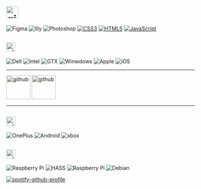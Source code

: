 # <img src='https://veli.ee/typesvg?duration=3000&vCenter=true&height=32&size=32&color=F24E1E&font=Segoe&lines=Henlo+👋;Hello+🙏' alt='github' height='32'>

![Figma](https://img.shields.io/badge/%E2%80%8E-💯-181b22.svg?logo=figma&logoColor=fff&labelColor=F24E1E)
![Illy](https://img.shields.io/badge/%E2%80%8E-🔥-181b22.svg?logo=adobeillustrator&logoColor=fff&labelColor=FF9A00)
![Photoshop](https://img.shields.io/badge/%E2%80%8E-🤔-181b22.svg?logo=adobephotoshop&logoColor=fff&labelColor=31A8FF)
[![CSS3](https://img.shields.io/badge/%E2%80%8E-😍-181b22.svg?logo=css3&logoColor=fff&labelColor=1572B6)](#)
[![HTML5](https://img.shields.io/badge/%E2%80%8E-✨-181b22.svg?logo=html5&logoColor=fff&labelColor=E34F26)](#)
[![JavaScript](https://img.shields.io/badge/%E2%80%8E-👨‍💻-181b22.svg?logo=javascript&logoColor=fff&labelColor=F7DF1E)](#)

## <a href="https://weekdone.com"><img src='https://veli.ee/typesvg?duration=3000&vCenter=true&height=24&size=24&color=0071C5&font=Segoe&lines=💻+Workibg;🖥️+Working' alt='github' height='24'></a>
![Dell](https://img.shields.io/badge/XPS%2015-7590-454545.svg?logo=dell&logoColor=white&labelColor=007DB8&style=flat) 
![Intel](https://img.shields.io/badge/Core™%20i9-9980HK-283a6e.svg?&logo=intel&logoColor=00C7FD&labelColor=0068b5&style=flat)
![GTX](https://img.shields.io/badge/GTX-1650-1e1e1e.svg?&logo=nVIDIA&logoColor=white&labelColor=76b900&style=flat)
![Winwdows](https://img.shields.io/badge/11%20β-x64-000?&logo=microsoft&logoColor=white&labelColor=0078d4&style=flat)
![Apple](https://img.shields.io/badge/iPad-Pro%2011"%20-000?logo=apple&logoColor=000&labelColor=1d1d1f&style=flat)
![iOS](https://img.shields.io/badge/%E2%80%8E-15.5-000?logo=ios&logoColor=888&labelColor=1d1d1f&style=flat)

***

<a href="#"><img src='https://veli.ee/pagespeed.svg' alt='github' height="64"></a>
<a href="#"><img src='https://veli.ee/northeast/logo.php?type=designed+in&mode=dark' alt='github' height="64"></a>

***

## <a href="https://veli.ee"><img src='https://veli.ee/typesvg?duration=3000&vCenter=true&height=24&size=24&color=3DDC84&font=Segoe&lines=🎮+Not+workibg;📱+Brb+rooting+phone' alt='github' height='24'></a>
![OnePlus](https://img.shields.io/badge/%E2%80%8E-8T-7ae1ce.svg?logo=oneplus&logoColor=white&labelColor=F5010C)
![Android](https://img.shields.io/badge/%E2%80%8E-12-083042?logo=android&logoColor=white&labelColor=3ddc84)
![xbox](https://img.shields.io/badge/%E2%80%8EOne%20Ⓧ-ffd800?logo=xbox&logoColor=white&labelColor=107c10)

## <a href="https://github.com/velijv"><img src='https://veli.ee/typesvg?duration=3000&vCenter=true&height=24&size=24&color=C51A4A&font=Segoe&lines=🧑‍💻+Fun;⌨️+Hobby' alt='github' height='24'></a>
![Raspberry Pi](https://img.shields.io/badge/%E2%80%8E-4B+-41BDF5?logo=Raspberry-Pi&logoColor=fff&labelColor=C51A4A)
![HASS](https://img.shields.io/badge/%E2%80%8E-8.1-C51A4A?logo=HomeAssistant&logoColor=fff&labelColor=41BDF5)
![Raspberry Pi](https://img.shields.io/badge/%E2%80%8E-3B+-D70A53?logo=Raspberry-Pi&logoColor=fff&labelColor=C51A4A)
![Debian](https://img.shields.io/badge/%E2%80%8E-11-C51A4A?logo=debian&logoColor=white&labelColor=D70A53)

[![spotify-github-profile](https://spotify-github-profile.vercel.app/api/view?uid=1180070275&cover_image=false&theme=natemoo-re&bar_color_cover=true&bar_color=0cf104)](https://spotify-github-profile.vercel.app/api/view?uid=1180070275&redirect=true)


<!--
<a href="https://github.com/anuraghazra/github-readme-stats">
  <img align="center" src="https://github-readme-stats.vercel.app/api?username=velijv&show_icons=true&theme=github_dark" />
</a>
<a href="https://github.com/anuraghazra/github-readme-stats">
  <img align="center" src="https://github-readme-stats.vercel.app/api/top-langs?username=velijv&layout=compact&theme=github_dark" />
</a>

[![](https://github-readme-stats.vercel.app/api?username=velijv&show_icons=true&theme=github_dark)](#)

[![](https://github-readme-stats.vercel.app/api/top-langs/?username=velijv&layout=compact&theme=github_dark)](#)

**velijv/velijv** is a ✨ _special_ ✨ repository because its `README.md` (this file) appears on your GitHub profile.

Here are some ideas to get you started:

- 🔭 I’m currently working on ...
- 🌱 I’m currently learning ...
- 👯 I’m looking to collaborate on ...
- 🤔 I’m looking for help with ...
- 💬 Ask me about ...
- 📫 How to reach me: ...
- 😄 Pronouns: ...
- ⚡ Fun fact: ...
-->
